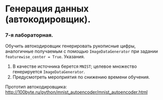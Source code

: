 # Генерация данных (автокодировщик).
### 7-я лабораторная.
Обучить автокодировщик генерировать рукописные цифры,
аналогичные получаемым с помощью `ImageDataGenerator` при задании `featurewise_center = True`.
Указания.
1. В качестве источника берется `MNIST`; целевое множество генерируется `ImageDataGenerator`.
2. Предусмотреть мероприятия по снижению времени обучения.

Прототип автокодировщика: http://100byte.ru/python/mnist_autoencoder/mnist_autoencoder.html

